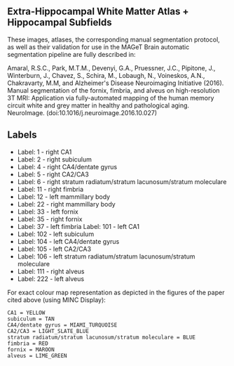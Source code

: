 Extra-Hippocampal White Matter Atlas + Hippocampal Subfields
------------------------------------------------------------

These images, atlases, the corresponding manual segmentation protocol, as well as their validation for use in the MAGeT Brain automatic segmentation pipeline are fully described in:

Amaral, R.S.C., Park, M.T.M., Devenyi, G.A., Pruessner, J.C.,  Pipitone, J., Winterburn, J., Chavez, S., Schira, M., Lobaugh, N., Voineskos, A.N., Chakravarty, M.M, and Alzheimer's Disease Neuroimaging Initiative (2016). Manual segmentation of the fornix, fimbria, and alveus on high-resolution 3T MRI: Application via fully-automated mapping of the human memory circuit white and grey matter in healthy and pathological aging. NeuroImage. (doi:10.1016/j.neuroimage.2016.10.027)

Labels
------
- Label: 1 - right CA1
- Label: 2 - right subiculum
- Label: 4 - right CA4/dentate gyrus
- Label: 5 - right CA2/CA3
- Label: 6 - right stratum radiatum/stratum lacunosum/stratum moleculare
- Label: 11 - right fimbria
- Label: 12 - left mammillary body
- Label: 22 - right mammillary body
- Label: 33 - left fornix
- Label: 35 - right fornix
- Label: 37 - left fimbria
Label: 101 - left CA1
- Label: 102 - left subiculum
- Label: 104 - left CA4/dentate gyrus
- Label: 105 - left CA2/CA3
- Label: 106 - left stratum radiatum/stratum lacunosum/stratum moleculare
- Label: 111 - right alveus
- Label: 222 - left alveus

For exact colour map representation as depicted in the figures of the paper cited above (using MINC Display):

```
CA1 = YELLOW
subiculum = TAN
CA4/dentate gyrus = MIAMI_TURQUOISE
CA2/CA3 = LIGHT_SLATE_BLUE
stratum radiatum/stratum lacunosum/stratum moleculare = BLUE
fimbria = RED
fornix = MAROON
alveus = LIME_GREEN
```

